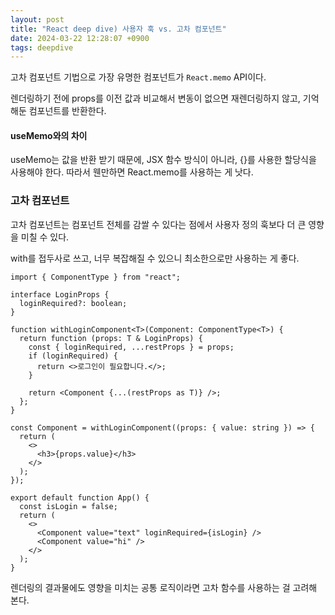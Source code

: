 ```yaml
---
layout: post
title: "React deep dive) 사용자 훅 vs. 고차 컴포넌트"
date: 2024-03-22 12:28:07 +0900
tags: deepdive
---
```


고차 컴포넌트 기법으로 가장 유명한 컴포넌트가 `React.memo` API이다.

렌더링하기 전에 props를 이전 값과 비교해서 변동이 없으면 재렌더링하지 않고, 기억해둔 컴포넌트를 반환한다.

#### useMemo와의 차이

useMemo는 값을 반환 받기 때문에, JSX 함수 방식이 아니라, {}를 사용한 할당식을 사용해야 한다. 따라서 웬만하면 React.memo를 사용하는 게 낫다.

### 고차 컴포넌트

고차 컴포넌트는 컴포넌트 전체를 감쌀 수 있다는 점에서 사용자 정의 훅보다 더 큰 영향을 미칠 수 있다.

with를 접두사로 쓰고, 너무 복잡해질 수 있으니 최소한으로만 사용하는 게 좋다.

```tsx
import { ComponentType } from "react";

interface LoginProps {
  loginRequired?: boolean;
}

function withLoginComponent<T>(Component: ComponentType<T>) {
  return function (props: T & LoginProps) {
    const { loginRequired, ...restProps } = props;
    if (loginRequired) {
      return <>로그인이 필요합니다.</>;
    }

    return <Component {...(restProps as T)} />;
  };
}

const Component = withLoginComponent((props: { value: string }) => {
  return (
    <>
      <h3>{props.value}</h3>
    </>
  );
});

export default function App() {
  const isLogin = false;
  return (
    <>
      <Component value="text" loginRequired={isLogin} />
      <Component value="hi" />
    </>
  );
}
```

렌더링의 결과물에도 영향을 미치는 공통 로직이라면 고차 함수를 사용하는 걸 고려해 본다.
